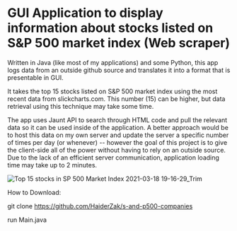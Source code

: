# GUI Application to display information about stocks listed on S&P 500 market index (Web scraper)
Written in Java (like most of my applications) and some Python, this app logs data from an outside github source and translates it into a format that is presentable in GUI. 

It takes the top 15 stocks listed on S&P 500 market index using the most recent data from slickcharts.com. This number (15) can be higher, but data retrieval using this technique may take some time.

The app uses Jaunt API to search through HTML code and pull the relevant data so it can be used inside of the application. A better approach would be to host this data on my own server and update the server a specific number of times per day (or whenever) -- however the goal of this project is to give the client-side all of the power without having to rely on an outside source. Due to the lack of an efficient server communication, application loading time may take up to 2 minutes.

![Top 15 stocks in SP 500 Market Index 2021-03-18 19-16-29_Trim](https://user-images.githubusercontent.com/37321974/111709889-e1958100-881e-11eb-8e91-b92580658ad2.gif)

How to Download:

git clone https://github.com/HaiderZak/s-and-p500-companies

run Main.java
